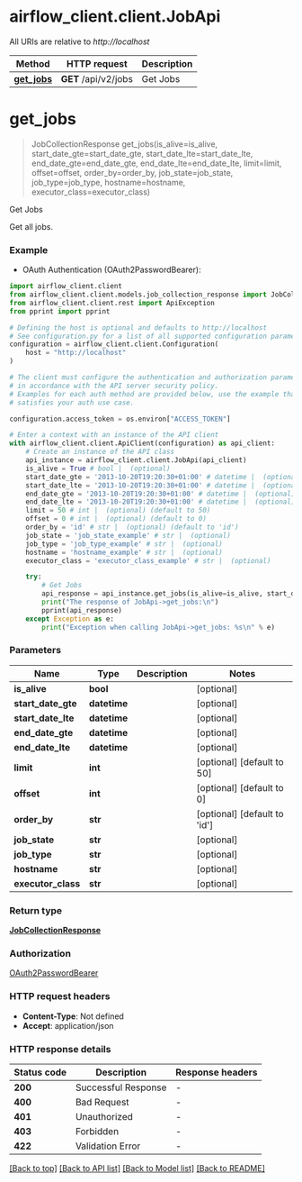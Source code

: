# airflow_client.client.JobApi

All URIs are relative to *http://localhost*

Method | HTTP request | Description
------------- | ------------- | -------------
[**get_jobs**](JobApi.md#get_jobs) | **GET** /api/v2/jobs | Get Jobs


# **get_jobs**
> JobCollectionResponse get_jobs(is_alive=is_alive, start_date_gte=start_date_gte, start_date_lte=start_date_lte, end_date_gte=end_date_gte, end_date_lte=end_date_lte, limit=limit, offset=offset, order_by=order_by, job_state=job_state, job_type=job_type, hostname=hostname, executor_class=executor_class)

Get Jobs

Get all jobs.

### Example

* OAuth Authentication (OAuth2PasswordBearer):

```python
import airflow_client.client
from airflow_client.client.models.job_collection_response import JobCollectionResponse
from airflow_client.client.rest import ApiException
from pprint import pprint

# Defining the host is optional and defaults to http://localhost
# See configuration.py for a list of all supported configuration parameters.
configuration = airflow_client.client.Configuration(
    host = "http://localhost"
)

# The client must configure the authentication and authorization parameters
# in accordance with the API server security policy.
# Examples for each auth method are provided below, use the example that
# satisfies your auth use case.

configuration.access_token = os.environ["ACCESS_TOKEN"]

# Enter a context with an instance of the API client
with airflow_client.client.ApiClient(configuration) as api_client:
    # Create an instance of the API class
    api_instance = airflow_client.client.JobApi(api_client)
    is_alive = True # bool |  (optional)
    start_date_gte = '2013-10-20T19:20:30+01:00' # datetime |  (optional)
    start_date_lte = '2013-10-20T19:20:30+01:00' # datetime |  (optional)
    end_date_gte = '2013-10-20T19:20:30+01:00' # datetime |  (optional)
    end_date_lte = '2013-10-20T19:20:30+01:00' # datetime |  (optional)
    limit = 50 # int |  (optional) (default to 50)
    offset = 0 # int |  (optional) (default to 0)
    order_by = 'id' # str |  (optional) (default to 'id')
    job_state = 'job_state_example' # str |  (optional)
    job_type = 'job_type_example' # str |  (optional)
    hostname = 'hostname_example' # str |  (optional)
    executor_class = 'executor_class_example' # str |  (optional)

    try:
        # Get Jobs
        api_response = api_instance.get_jobs(is_alive=is_alive, start_date_gte=start_date_gte, start_date_lte=start_date_lte, end_date_gte=end_date_gte, end_date_lte=end_date_lte, limit=limit, offset=offset, order_by=order_by, job_state=job_state, job_type=job_type, hostname=hostname, executor_class=executor_class)
        print("The response of JobApi->get_jobs:\n")
        pprint(api_response)
    except Exception as e:
        print("Exception when calling JobApi->get_jobs: %s\n" % e)
```



### Parameters


Name | Type | Description  | Notes
------------- | ------------- | ------------- | -------------
 **is_alive** | **bool**|  | [optional] 
 **start_date_gte** | **datetime**|  | [optional] 
 **start_date_lte** | **datetime**|  | [optional] 
 **end_date_gte** | **datetime**|  | [optional] 
 **end_date_lte** | **datetime**|  | [optional] 
 **limit** | **int**|  | [optional] [default to 50]
 **offset** | **int**|  | [optional] [default to 0]
 **order_by** | **str**|  | [optional] [default to &#39;id&#39;]
 **job_state** | **str**|  | [optional] 
 **job_type** | **str**|  | [optional] 
 **hostname** | **str**|  | [optional] 
 **executor_class** | **str**|  | [optional] 

### Return type

[**JobCollectionResponse**](JobCollectionResponse.md)

### Authorization

[OAuth2PasswordBearer](../README.md#OAuth2PasswordBearer)

### HTTP request headers

 - **Content-Type**: Not defined
 - **Accept**: application/json

### HTTP response details

| Status code | Description | Response headers |
|-------------|-------------|------------------|
**200** | Successful Response |  -  |
**400** | Bad Request |  -  |
**401** | Unauthorized |  -  |
**403** | Forbidden |  -  |
**422** | Validation Error |  -  |

[[Back to top]](#) [[Back to API list]](../README.md#documentation-for-api-endpoints) [[Back to Model list]](../README.md#documentation-for-models) [[Back to README]](../README.md)

